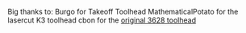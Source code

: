 Big thanks to:
Burgo for Takeoff Toolhead
MathematicalPotato for the lasercut K3 toolhead
cbon for the [original 3628 toolhead](https://discord.com/channels/641407187004030997/910647734506258442/1234572830499143722)
